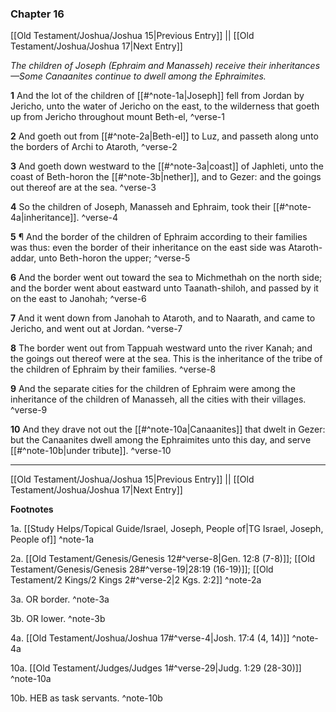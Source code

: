 ### Chapter 16

[[Old Testament/Joshua/Joshua 15|Previous Entry]]  ||  [[Old Testament/Joshua/Joshua 17|Next Entry]]

*The children of Joseph (Ephraim and Manasseh) receive their inheritances—Some Canaanites continue to dwell among the Ephraimites.*

**1**  And the lot of the children of [[#^note-1a|Joseph]] fell from Jordan by Jericho, unto the water of Jericho on the east, to the wilderness that goeth up from Jericho throughout mount Beth-el, ^verse-1

**2**  And goeth out from [[#^note-2a|Beth-el]] to Luz, and passeth along unto the borders of Archi to Ataroth, ^verse-2

**3**  And goeth down westward to the [[#^note-3a|coast]] of Japhleti, unto the coast of Beth-horon the [[#^note-3b|nether]], and to Gezer: and the goings out thereof are at the sea. ^verse-3

**4**  So the children of Joseph, Manasseh and Ephraim, took their [[#^note-4a|inheritance]]. ^verse-4

**5**  ¶ And the border of the children of Ephraim according to their families was thus: even the border of their inheritance on the east side was Ataroth-addar, unto Beth-horon the upper; ^verse-5

**6**  And the border went out toward the sea to Michmethah on the north side; and the border went about eastward unto Taanath-shiloh, and passed by it on the east to Janohah; ^verse-6

**7**  And it went down from Janohah to Ataroth, and to Naarath, and came to Jericho, and went out at Jordan. ^verse-7

**8**  The border went out from Tappuah westward unto the river Kanah; and the goings out thereof were at the sea. This is the inheritance of the tribe of the children of Ephraim by their families. ^verse-8

**9**  And the separate cities for the children of Ephraim were among the inheritance of the children of Manasseh, all the cities with their villages. ^verse-9

**10**  And they drave not out the [[#^note-10a|Canaanites]] that dwelt in Gezer: but the Canaanites dwell among the Ephraimites unto this day, and serve [[#^note-10b|under tribute]]. ^verse-10


---
[[Old Testament/Joshua/Joshua 15|Previous Entry]]  ||  [[Old Testament/Joshua/Joshua 17|Next Entry]]


**Footnotes**


1a. [[Study Helps/Topical Guide/Israel, Joseph, People of|TG Israel, Joseph, People of]] ^note-1a

2a. [[Old Testament/Genesis/Genesis 12#^verse-8|Gen. 12:8 (7-8)]]; [[Old Testament/Genesis/Genesis 28#^verse-19|28:19 (16-19)]]; [[Old Testament/2 Kings/2 Kings 2#^verse-2|2 Kgs. 2:2]] ^note-2a

3a. OR border. ^note-3a

3b. OR lower. ^note-3b

4a. [[Old Testament/Joshua/Joshua 17#^verse-4|Josh. 17:4 (4, 14)]] ^note-4a

10a. [[Old Testament/Judges/Judges 1#^verse-29|Judg. 1:29 (28-30)]] ^note-10a

10b. HEB as task servants. ^note-10b